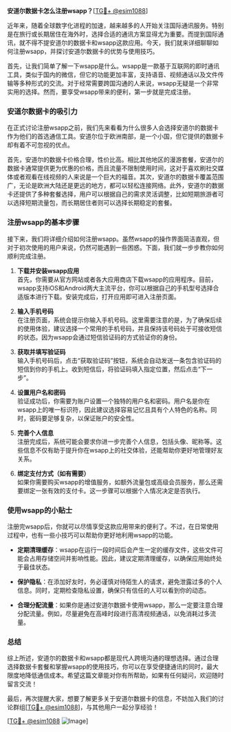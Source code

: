 **安道尔数据卡怎么注册wsapp？**[[TG💪+ @esim1088](https://t.me/s/esim1088)]

近年来，随着全球数字化进程的加速，越来越多的人开始关注国际通讯服务。特别是在旅行或长期居住在海外时，选择合适的通讯方案显得尤为重要。而提到国际通讯，就不得不提安道尔的数据卡和wsapp这款应用。今天，我们就来详细聊聊如何注册wsapp，并探讨安道尔数据卡的优势与使用技巧。

首先，让我们简单了解一下wsapp是什么。wsapp是一款基于互联网的即时通讯工具，类似于国内的微信，但它的功能更加丰富，支持语音、视频通话以及文件传输等多种形式的交流。对于经常需要跨国沟通的人来说，wsapp无疑是一个非常实用的选择。然而，要享受wsapp带来的便利，第一步就是完成注册。

### 安道尔数据卡的吸引力

在正式讨论注册wsapp之前，我们先来看看为什么很多人会选择安道尔的数据卡作为他们的首选通信工具。安道尔位于欧洲南部，是一个小国，但它提供的数据卡却有着不可忽视的优点。

首先，安道尔的数据卡价格合理，性价比高。相比其他地区的漫游套餐，安道尔的数据卡通常提供更为优惠的价格，而且流量不限制使用时间，这对于喜欢刷社交媒体或者观看在线视频的人来说是一个巨大的福音。其次，安道尔的数据卡覆盖范围广，无论是欧洲大陆还是更远的地方，都可以轻松连接网络。此外，安道尔的数据卡还提供了多种套餐选择，用户可以根据自己的需求灵活调整，比如短期旅游者可以选择短期流量包，而长期居住者则可以选择长期稳定的套餐。

### 注册wsapp的基本步骤

接下来，我们将详细介绍如何注册wsapp。虽然wsapp的操作界面简洁直观，但对于初次使用的用户来说，仍然可能遇到一些困惑。下面，我们就一步步教你如何顺利完成注册。

1. **下载并安装wsapp应用**  
   首先，你需要从官方网站或者各大应用商店下载wsapp的应用程序。目前，wsapp支持iOS和Android两大主流平台，你可以根据自己的手机型号选择合适版本进行下载。安装完成后，打开应用即可进入注册页面。

2. **输入手机号码**  
   在注册页面，系统会提示你输入手机号码。这里需要注意的是，为了确保后续的使用体验，建议选择一个常用的手机号码，并且保持该号码处于可接收短信的状态。因为wsapp会通过短信验证码的方式验证你的身份。

3. **获取并填写验证码**  
   输入手机号码后，点击“获取验证码”按钮，系统会自动发送一条包含验证码的短信到你的手机上。收到短信后，将验证码填入指定位置，然后点击“下一步”。

4. **设置用户名和密码**  
   验证成功后，你需要为账户设置一个独特的用户名和密码。用户名是你在wsapp上的唯一标识符，因此建议选择容易记忆且具有个人特色的名称。同时，密码要足够复杂，以保证账户的安全性。

5. **完善个人信息**  
   注册完成后，系统可能会要求你进一步完善个人信息，包括头像、昵称等。这些信息不仅有助于提升你在wsapp上的社交体验，还能帮助你更好地管理好友关系。

6. **绑定支付方式（如有需要）**  
   如果你需要购买wsapp的增值服务，如额外流量包或高级会员服务，那么还需要绑定一张有效的支付卡。这一步骤可以根据个人情况决定是否执行。

### 使用wsapp的小贴士

注册完wsapp后，你就可以尽情享受这款应用带来的便利了。不过，在日常使用过程中，也有一些小技巧可以帮助你更好地利用wsapp的功能。

- **定期清理缓存**：wsapp在运行一段时间后会产生一定的缓存文件，这些文件可能会占用存储空间并影响性能。因此，建议定期清理缓存，以确保应用始终处于最佳状态。
  
- **保护隐私**：在添加好友时，务必谨慎对待陌生人的请求，避免泄露过多的个人信息。同时，定期检查隐私设置，确保只有信任的人可以看到你的动态。

- **合理分配流量**：如果你是通过安道尔数据卡使用wsapp，那么一定要注意合理分配流量。例如，尽量避免在高峰时段进行高清视频通话，以免消耗过多流量。

### 总结

综上所述，安道尔的数据卡和wsapp都是现代人跨境沟通的理想选择。通过合理选择数据卡套餐和掌握wsapp的使用技巧，你可以在享受便捷通讯的同时，最大限度地降低通信成本。希望这篇文章能对你有所帮助，如果有任何疑问，欢迎随时留言交流！

最后，再次提醒大家，想要了解更多关于安道尔数据卡的信息，不妨加入我们的讨论群组[[TG💪+ @esim1088](https://t.me/s/esim1088)]，与其他用户一起分享经验！  

[[TG💪+ @esim1088](https://t.me/s/esim1088) ![Image](https://i.postimg.cc/4NQfJmqS/Snipaste-2025-05-13-00-14-12.png)]